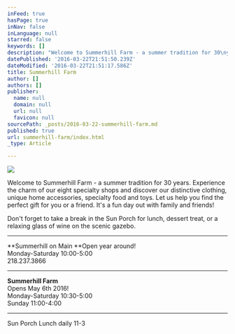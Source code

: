 ```yaml
---
inFeed: true
hasPage: true
inNav: false
inLanguage: null
starred: false
keywords: []
description: "Welcome to Summerhill Farm - a summer tradition for 30\nyears.\_ Experience the charm of\_ our eight specialty shops and\ndiscover our distinctive clothing, unique home accessories, specialty food and\ntoys.\_ Let us help you find the perfect gift for you or a friend. It's a\nfun day out with family and friends!"
datePublished: '2016-03-22T21:51:50.239Z'
dateModified: '2016-03-22T21:51:17.586Z'
title: Summerhill Farm
author: []
authors: []
publisher:
  name: null
  domain: null
  url: null
  favicon: null
sourcePath: _posts/2016-03-22-summerhill-farm.md
published: true
url: summerhill-farm/index.html
_type: Article

---
```

![](https://the-grid-user-content.s3-us-west-2.amazonaws.com/7eb22788-29fd-4fcc-adaf-1066ca4ed4ad.jpg)

Welcome to Summerhill Farm - a summer tradition for 30
years.  Experience the charm of  our eight specialty shops and
discover our distinctive clothing, unique home accessories, specialty food and
toys.  Let us help you find the perfect gift for you or a friend. It's a
fun day out with family and friends!

Don't forget to take a break in the Sun Porch for lunch,
dessert treat, or a relaxing glass of wine on the scenic gazebo.

****

**Summerhill on Main **Open year
around!  
Monday-Saturday 10:00-5:00  
218.237.3866

****

**Summerhill Farm**  
Opens May 6th 2016!  
Monday-Saturday 10:30-5:00  
Sunday 11:00-4:00

************************

Sun Porch Lunch daily 11-3